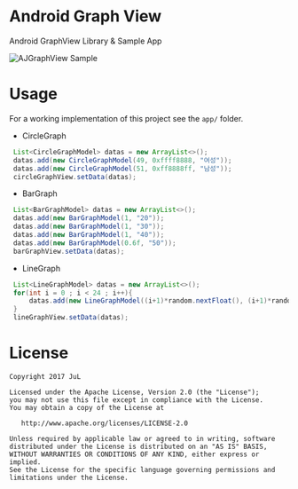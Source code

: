 # Android Graph View
Android GraphView Library & Sample App


![AJGraphView Sample](https://raw.githubusercontent.com/JuL1205/AJGraphView/master/images/screenshot.gif)

# Usage

For a working implementation of this project see the `app/` folder.

* CircleGraph
```java
 List<CircleGraphModel> datas = new ArrayList<>();
 datas.add(new CircleGraphModel(49, 0xffff8888, "여성"));
 datas.add(new CircleGraphModel(51, 0xff8888ff, "남성"));
 circleGraphView.setData(datas);
```

* BarGraph
```java
 List<BarGraphModel> datas = new ArrayList<>();
 datas.add(new BarGraphModel(1, "20"));
 datas.add(new BarGraphModel(1, "30"));
 datas.add(new BarGraphModel(1, "40"));
 datas.add(new BarGraphModel(0.6f, "50"));
 barGraphView.setData(datas);
```

* LineGraph
```java
 List<LineGraphModel> datas = new ArrayList<>();
 for(int i = 0 ; i < 24 ; i++){
     datas.add(new LineGraphModel((i+1)*random.nextFloat(), (i+1)*random.nextFloat(), ""+i));
 }
 lineGraphView.setData(datas);
```


# License

    Copyright 2017 JuL

    Licensed under the Apache License, Version 2.0 (the "License");
    you may not use this file except in compliance with the License.
    You may obtain a copy of the License at

       http://www.apache.org/licenses/LICENSE-2.0

    Unless required by applicable law or agreed to in writing, software
    distributed under the License is distributed on an "AS IS" BASIS,
    WITHOUT WARRANTIES OR CONDITIONS OF ANY KIND, either express or implied.
    See the License for the specific language governing permissions and
    limitations under the License.
